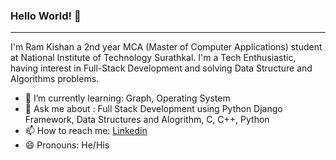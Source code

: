 ### Hello World! 👋
<hr>
I'm Ram Kishan a 2nd year MCA (Master of Computer Applications) student at National Institute of Technology Surathkal.
I'm a Tech Enthusiastic, having interest in Full-Stack Development and solving Data Structure and Algorithms problems.


- 🌱 I’m currently learning: Graph, Operating System
- 💬 Ask me about : Full Stack Development using Python Django Framework, Data Structures and Alogrithm, C, C++, Python
- 📫 How to reach me: <a href="https://www.linkedin.com/in/ram-kishan-t-678455b2/">Linkedin</a>
- 😄 Pronouns: He/His
<!--
**ramkishanteli2/ramkishanteli2** is a ✨ _special_ ✨ repository because its `README.md` (this file) appears on your GitHub profile.

Here are some ideas to get you started:

- 🔭 I’m currently working on ...
- 🌱 I’m currently learning ...
- 👯 I’m looking to collaborate on ...
- 🤔 I’m looking for help with ...
- 💬 Ask me about ...
- 📫 How to reach me: ...
- 😄 Pronouns: ...
- ⚡ Fun fact: ...
-->
